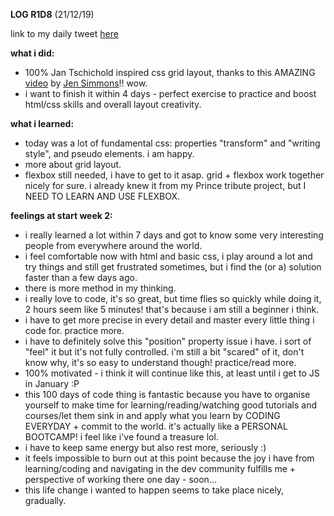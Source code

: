 **LOG R1D8** (21/12/19)

link to my daily tweet [here](https://twitter.com/Nightcoder2/status/1208611647545368577)

**what i did:**
- 100% Jan Tschichold inspired css grid layout, thanks to this AMAZING [video](https://www.youtube.com/watch?v=OxrsO4aIjyc) 
by [Jen Simmons](https://twitter.com/jensimmons)!! wow.
- i want to finish it within 4 days - perfect exercise to practice and boost html/css skills and overall layout creativity.

**what i learned:**
- today was a lot of fundamental css: properties "transform" and "writing style", and pseudo elements. i am happy. 
- more about grid layout.
- flexbox still needed, i have to get to it asap. grid + flexbox work together nicely for sure. i
already knew it from my Prince tribute project, but I NEED TO LEARN AND USE FLEXBOX.

**feelings at start week 2:**
- i really learned a lot within 7 days and got to know some very interesting people from everywhere around the world.
- i feel comfortable now with html and basic css, i play around a lot and try things and still get frustrated sometimes, 
but i find the (or a) solution faster than a few days ago. 
- there is more method in my thinking.
- i really love to code, it's so great, but time flies so quickly while doing it, 2 hours seem like 5 minutes! 
that's because i am still a beginner i think.
- i have to get more precise in every detail and master every little thing i code for. practice more.
- i have to definitely solve this "position" property issue i have. i sort of "feel" it but it's not fully controlled. 
i'm still a bit "scared" of it, don't know why, it's so easy to understand though! practice/read more.
- 100% motivated - i think it will continue like this, at least until i get to JS in January :P
- this 100 days of code thing is fantastic because you have to organise yourself to make time for learning/reading/watching good tutorials and courses/let them sink in and apply what you learn by CODING EVERYDAY + commit to the world. 
it's actually like a PERSONAL BOOTCAMP! i feel like i've found a treasure lol. 
- i have to keep same energy but also rest more, seriously :) 
- it feels impossible to burn out at this point because the joy i have from learning/coding and navigating in the dev community fulfills me + perspective of working there one day - soon... 
- this life change i wanted to happen seems to take place nicely, gradually.
